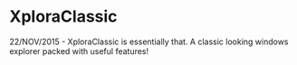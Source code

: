 # XploraClassic
 22/NOV/2015 - XploraClassic is essentially that. A classic looking windows explorer packed with useful features!
